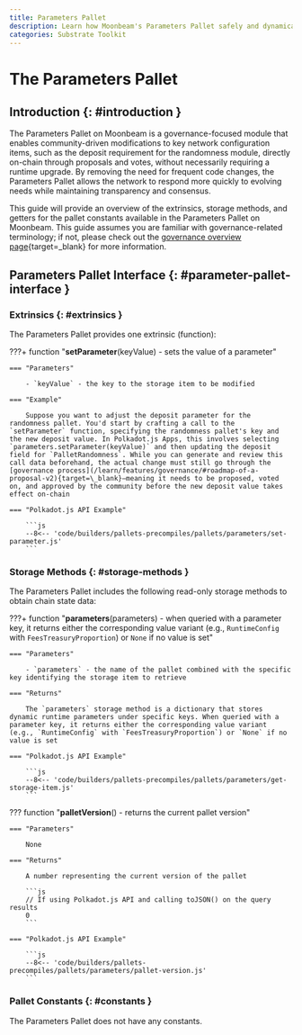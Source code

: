 ```yaml
---
title: Parameters Pallet
description: Learn how Moonbeam's Parameters Pallet safely and dynamically modifies network config items via on-chain governance, removing the need for runtime upgrades.
categories: Substrate Toolkit
---
```


# The Parameters Pallet

## Introduction {: #introduction }

The Parameters Pallet on Moonbeam is a governance-focused module that enables community-driven modifications to key network configuration items, such as the deposit requirement for the randomness module, directly on-chain through proposals and votes, without necessarily requiring a runtime upgrade. By removing the need for frequent code changes, the Parameters Pallet allows the network to respond more quickly to evolving needs while maintaining transparency and consensus.

This guide will provide an overview of the extrinsics, storage methods, and getters for the pallet constants available in the Parameters Pallet on Moonbeam. This guide assumes you are familiar with governance-related terminology; if not, please check out the [governance overview page](/learn/features/governance/#opengov){target=_blank} for more information.

## Parameters Pallet Interface {: #parameter-pallet-interface }

### Extrinsics {: #extrinsics }

The Parameters Pallet provides one extrinsic (function):

???+ function "**setParameter**(keyValue) - sets the value of a parameter"

    === "Parameters"

        - `keyValue` - the key to the storage item to be modified

    === "Example"

        Suppose you want to adjust the deposit parameter for the randomness pallet. You'd start by crafting a call to the `setParameter` function, specifying the randomness pallet's key and the new deposit value. In Polkadot.js Apps, this involves selecting `parameters.setParameter(keyValue)` and then updating the deposit field for `PalletRandomness`. While you can generate and review this call data beforehand, the actual change must still go through the [governance process](/learn/features/governance/#roadmap-of-a-proposal-v2){target=\_blank}—meaning it needs to be proposed, voted on, and approved by the community before the new deposit value takes effect on-chain

    === "Polkadot.js API Example"

        ```js
        --8<-- 'code/builders/pallets-precompiles/pallets/parameters/set-parameter.js'
        ```

### Storage Methods {: #storage-methods }

The Parameters Pallet includes the following read-only storage methods to obtain chain state data:

???+ function "**parameters**(parameters) - when queried with a parameter key, it returns either the corresponding value variant (e.g., `RuntimeConfig` with `FeesTreasuryProportion`) or `None` if no value is set"

    === "Parameters"

        - `parameters` - the name of the pallet combined with the specific key identifying the storage item to retrieve

    === "Returns"

        The `parameters` storage method is a dictionary that stores dynamic runtime parameters under specific keys. When queried with a parameter key, it returns either the corresponding value variant (e.g., `RuntimeConfig` with `FeesTreasuryProportion`) or `None` if no value is set

    === "Polkadot.js API Example"

        ```js
        --8<-- 'code/builders/pallets-precompiles/pallets/parameters/get-storage-item.js'
        ```

??? function "**palletVersion**() - returns the current pallet version"

    === "Parameters"

        None

    === "Returns"

        A number representing the current version of the pallet

        ```js
        // If using Polkadot.js API and calling toJSON() on the query results
        0
        ```

    === "Polkadot.js API Example"

        ```js
        --8<-- 'code/builders/pallets-precompiles/pallets/parameters/pallet-version.js'
        ```

### Pallet Constants {: #constants }

The Parameters Pallet does not have any constants.
